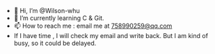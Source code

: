 - 👋 Hi, I’m @Wilson-whu
- 🌱 I’m currently learning C & Git.
- 📫 How to reach me : email me at 758990259@qq.com
- If I have time , I will check my email and write back. But I am kind of busy, so it could be delayed.

<!---
Wilson-whu/Wilson-whu is a ✨ special ✨ repository because its `README.md` (this file) appears on your GitHub profile.
You can click the Preview link to take a look at your changes.
--->
